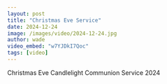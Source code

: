 ```yaml
---
layout: post
title: "Christmas Eve Service"
date: 2024-12-24
image: /images/video/2024-12-24.jpg
author: wade
video_embed: "w7YJDkI7Qoc"
tags: [video]
---
```


Christmas Eve Candlelight Communion Service 2024